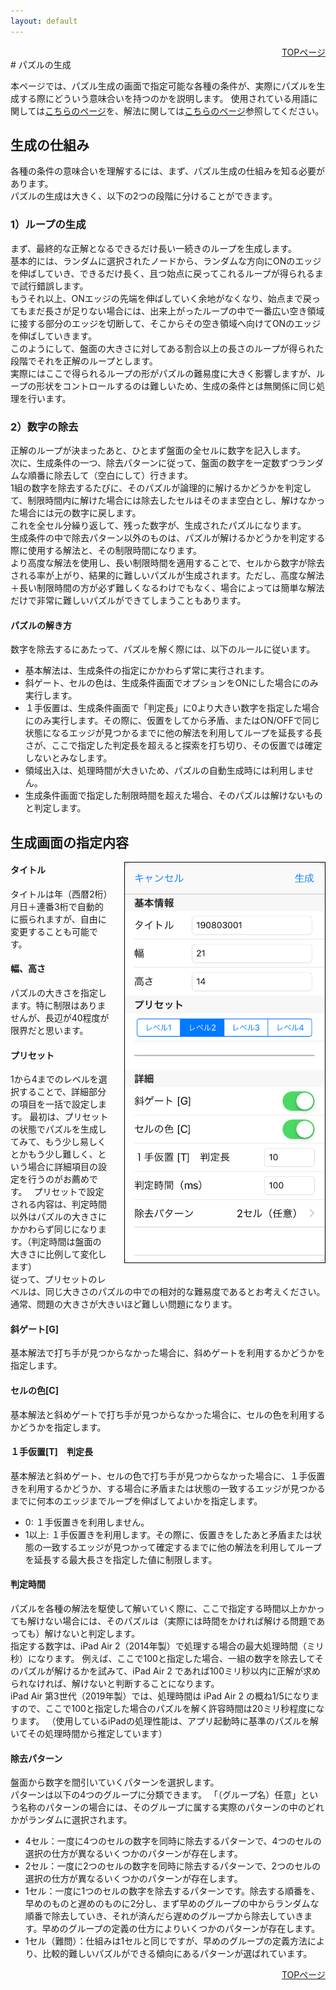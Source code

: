 ```yaml
---
layout: default
---
```


<div style="text-align: right;">
<a href="./index.html">TOPページ</a>
</div>
# パズルの生成

本ページでは、パズル生成の画面で指定可能な各種の条件が、実際にパズルを生成する際にどういう意味合いを持つのかを説明します。
使用されている用語に関しては[こちらのページ](./terms.html)を、解法に関しては[こちらのページ](./solver.html)参照してください。

## 生成の仕組み

各種の条件の意味合いを理解するには、まず、パズル生成の仕組みを知る必要があります。  
パズルの生成は大きく、以下の2つの段階に分けることができます。

### 1）ループの生成

まず、最終的な正解となるできるだけ長い一続きのループを生成します。  
基本的には、ランダムに選択されたノードから、ランダムな方向にONのエッジを伸ばしていき、できるだけ長く、且つ始点に戻ってこれるループが得られるまで試行錯誤します。  
もうそれ以上、ONエッジの先端を伸ばしていく余地がなくなり、始点まで戻ってもまだ長さが足りない場合には、出来上がったループの中で一番広い空き領域に接する部分のエッジを切断して、そこからその空き領域へ向けてONのエッジを伸ばしていきます。  
このようにして、盤面の大きさに対してある割合以上の長さのループが得られた段階でそれを正解のループとします。  
実際にはここで得られるループの形がパズルの難易度に大きく影響しますが、ループの形状をコントロールするのは難しいため、生成の条件とは無関係に同じ処理を行います。

### 2）数字の除去

正解のループが決まったあと、ひとまず盤面の全セルに数字を記入します。  
次に、生成条件の一つ、除去パターンに従って、盤面の数字を一定数ずつランダムな順番に除去して（空白にして）行きます。  
1組の数字を除去するたびに、そのパズルが論理的に解けるかどうかを判定して、制限時間内に解けた場合には除去したセルはそのまま空白とし、解けなかった場合には元の数字に戻します。  
これを全セル分繰り返して、残った数字が、生成されたパズルになります。  
生成条件の中で除去パターン以外のものは、パズルが解けるかどうかを判定する際に使用する解法と、その制限時間になります。  
より高度な解法を使用し、長い制限時間を適用することで、セルから数字が除去される率が上がり、結果的に難しいパズルが生成されます。ただし、高度な解法＋長い制限時間の方が必ず難しくなるわけでもなく、場合によっては簡単な解法だけで非常に難しいパズルができてしまうこともあります。

#### パズルの解き方

数字を除去するにあたって、パズルを解く際には、以下のルールに従います。

* 基本解法は、生成条件の指定にかかわらず常に実行されます。
* 斜ゲート、セルの色は、生成条件画面でオプションをONにした場合にのみ実行します。
* １手仮置は、生成条件画面で「判定長」に0より大きい数字を指定した場合にのみ実行します。その際に、仮置をしてから矛盾、またはON/OFFで同じ状態になるエッジが見つかるまでに他の解法を利用してループを延長する長さが、ここで指定した判定長を超えると探索を打ち切り、その仮置では確定しないとみなします。
* 領域出入は、処理時間が大きいため、パズルの自動生成時には利用しません。
* 生成条件画面で指定した制限時間を超えた場合、そのパズルは解けないものと判定します。



## 生成画面の指定内容
<img src="images/GenerateView_UP.png" width="320" height="640" style="float:right;margin-left:24px;margin-bottom:24px;border:1px #000000 solid">

#### タイトル

タイトルは年（西暦2桁）月日＋連番3桁で自動的に振られますが、自由に変更することも可能です。

#### 幅、高さ

パズルの大きさを指定します。特に制限はありませんが、長辺が40程度が限界だと思います。

#### プリセット

1から4までのレベルを選択することで、詳細部分の項目を一括で設定します。
最初は、プリセットの状態でパズルを生成してみて、もう少し易しくとかもう少し難しく、という場合に詳細項目の設定を行うのがお薦めです。　
プリセットで設定される内容は、判定時間以外はパズルの大きさにかかわらず同じになります。（判定時間は盤面の大きさに比例して変化します）  
従って、プリセットのレベルは、同じ大きさのパズルの中での相対的な難易度であるとお考えください。
通常、問題の大きさが大きいほど難しい問題になります。

#### 斜ゲート[G]

基本解法で打ち手が見つからなかった場合に、斜めゲートを利用するかどうかを指定します。

#### セルの色[C]

基本解法と斜めゲートで打ち手が見つからなかった場合に、セルの色を利用するかどうかを指定します。

#### １手仮置[T]　判定長

基本解法と斜めゲート、セルの色で打ち手が見つからなかった場合に、１手仮置きを利用するかどうか、する場合に矛盾または状態の一致するエッジが見つかるまでに何本のエッジまでループを伸ばしてよいかを指定します。

*   0: １手仮置きを利用しません。
*   1以上: １手仮置きを利用します。その際に、仮置きをしたあと矛盾または状態の一致するエッジが見つかって確定するまでに他の解法を利用してループを延長する最大長さを指定した値に制限します。

#### 判定時間

パズルを各種の解法を駆使して解いていく際に、ここで指定する時間以上かかっても解けない場合には、そのパズルは（実際には時間をかければ解ける問題であっても）解けないと判定します。  
指定する数字は、iPad Air 2（2014年製）で処理する場合の最大処理時間（ミリ秒）になります。
例えば、ここで100と指定した場合、一組の数字を除去してそのパズルが解けるかを試みて、iPad Air 2 であれば100ミリ秒以内に正解が求められなければ、解けないと判断することになります。  
iPad Air 第3世代（2019年製）では、処理時間は iPad Air 2 の概ね1/5になりますので、ここで100と指定した場合のパズルを解く許容時間は20ミリ秒程度になります。
（使用しているiPadの処理性能は、アプリ起動時に基準のパズルを解いてその処理時間から推定しています）

#### 除去パターン

盤面から数字を間引いていくパターンを選択します。  
パターンは以下の4つのグループに分類できます。
「（グループ名）任意」という名称のパターンの場合には、そのグループに属する実際のパターンの中のどれかがランダムに選択されます。

*   4セル：一度に4つのセルの数字を同時に除去するパターンで、4つのセルの選択の仕方が異なるいくつかのパターンが存在します。
*   2セル：一度に2つのセルの数字を同時に除去するパターンで、2つのセルの選択の仕方が異なるいくつかのパターンが存在します。
*   1セル：一度に1つのセルの数字を除去するパターンです。除去する順番を、早めのものと遅めのものに2分し、まず早めのグループの中からランダムな順番で除去していき、それが済んだら遅めのグループから除去していきます。早めのグループの定義の仕方によりいくつかのパターンが存在します。
*   1セル（難問）：仕組みは1セルと同じですが、早めのグループの定義方法により、比較的難しいパズルができる傾向にあるパターンが選ばれています。

<div class="clearfix"></div>

<div style="text-align: right;">
<a href="./index.html">TOPページ</a>
</div>



